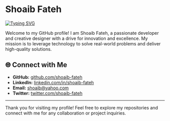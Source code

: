 # Shoaib Fateh
<!-- ![Profile Picture](https://avatars.githubusercontent.com/u/115332099?v=4) -->
[![Typing SVG](https://readme-typing-svg.herokuapp.com?font=Fira+Code&pause=1000&width=435&lines=Innovator;Full-Stack+Developer;Creative+Designer)](https://git.io/typing-svg)

Welcome to my GitHub profile! I am Shoaib Fateh, a passionate developer and creative designer with a drive for innovation and excellence. My mission is to leverage technology to solve real-world problems and deliver high-quality solutions.

<!--
## 🌟 About Me

I am a versatile and self-taught developer specializing in:

- **Frontend Development:** React.js, Next.js, HTML5, CSS3, Bootstrap5, jQuery
- **Backend Development:** Node.js, Express.js, MongoDB, SQL
- **Mobile Development:** Flutter, React Native
- **Graphic Design:** Adobe Photoshop, CorelDRAW, Adobe Illustrator, Figma

I have a proven track record of delivering exceptional projects, from stunning web designs to complex web applications. I am constantly exploring new technologies and methodologies to stay ahead in the tech world.
-->




## 🌐 Connect with Me

- **GitHub:** [github.com/shoaib-fateh](https://github.com/shoaib-fateh)
- **LinkedIn:** [linkedin.com/in/shoaib-fateh](https://linkedin.com/in/shoaib-fateh)
- **Email:** [shoaib@yahoo.com](mailto:shoaibfateh21@yahoo.com)
- **Twitter:** [twitter.com/shoaib-fateh](https://twitter.com/shoaib-fateh)

---

Thank you for visiting my profile! Feel free to explore my repositories and connect with me for any collaboration or project inquiries.
